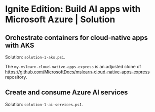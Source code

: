 # Ignite Edition: Build AI apps with Microsoft Azure | Solution

## Orchestrate containers for cloud-native apps with AKS

Solution: `solution-1-aks.ps1`.

The `my-mslearn-cloud-native-apps-express` is an adjusted clone of https://github.com/MicrosoftDocs/mslearn-cloud-native-apps-express repository. 

## Create and consume Azure AI services

Solution: `solution-1-ai-services.ps1`.